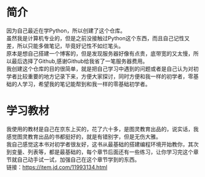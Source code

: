 # 简介
因为自己最近在学Python，所以创建了这个仓库。<br>
虽然我是计算机专业的，但是之前没接触过Python这个东西，而且自己记性又差，所以只能多做笔记，毕竟好记性不如烂笔头。<br>
原本是想自己搭建一个博客的，但是发现服务器好像有点贵，底带宽的又太慢，所以最后选择了Github,感谢Github给我省了一笔服务器费用。<br>
我创建这个仓库的目的很简单，就是把自己学习中遇到的问题或者是自己认为对初学者比较重要的地方记录下来，方便大家探讨，同时方便和我一样的初学者，零基础的人学习，希望我的笔记能帮到和我一样的零基础初学者。
 
# 学习教材
我使用的教材是自己在京东上买的，花了六十多，是图灵教育出品的，说实话，我感觉图灵教育出品的书都挺好的，就是有错别字，但是无伤大雅。<br>
我自己感觉这本书对初学者很友好，这书从最基础的搭建编程环境开始教你，其次到变量、列表等，都是最基础的，每个章节后面还有一些练习，让你学习完这个章节就自己动手试一试，加强自己在这个章节学到的东西。<br>
链接：https://item.jd.com/11993134.html
